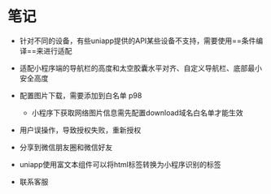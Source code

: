 # 笔记

- 针对不同的设备，有些uniapp提供的API某些设备不支持，需要使用==条件编译==来进行适配

- 适配小程序端的导航栏的高度和太空胶囊水平对齐、自定义导航栏、底部最小安全高度
- 配置图片下载，需要添加到白名单 p98
  - 小程序下获取网络图片信息需先配置download域名白名单才能生效
- 用户误操作，导致授权失败，重新授权

- 分享到微信朋友圈和微信好友
- uniapp使用富文本组件可以将html标签转换为小程序识别的标签
- 联系客服